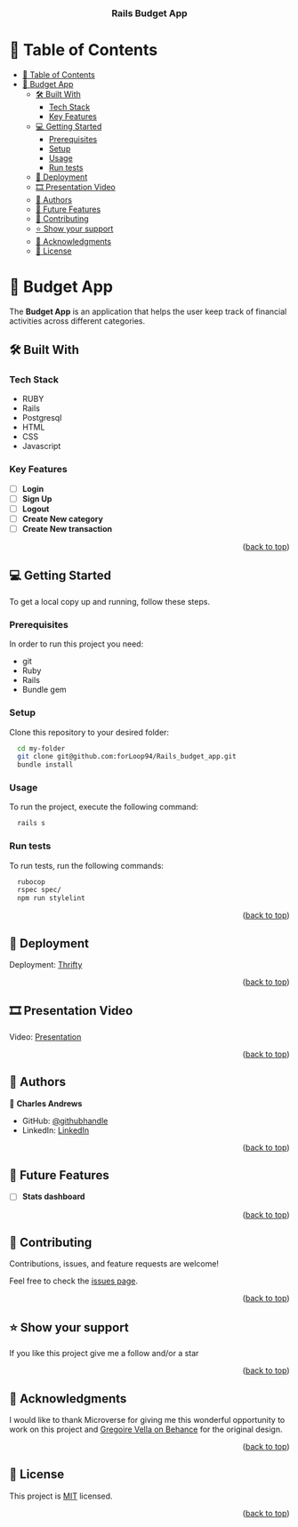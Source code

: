 <a name="readme-top"></a>

<div align="center">
  <h3><b>Rails Budget App</b></h3>
</div>

# 📗 Table of Contents

- [📗 Table of Contents](#-table-of-contents)
- [📖 Budget App ](#-budget-app-)
  - [🛠 Built With ](#-built-with-)
    - [Tech Stack ](#tech-stack-)
    - [Key Features ](#key-features-)
  - [💻 Getting Started ](#-getting-started-)
    - [Prerequisites](#prerequisites)
    - [Setup](#setup)
    - [Usage](#usage)
    - [Run tests](#run-tests)
  - [🚀 Deployment ](#-deployment-)
  - [🎞️ Presentation Video ](#️-presentation-video-)
  - [👥 Authors ](#-authors-)
  - [🔭 Future Features ](#-future-features-)
  - [🤝 Contributing ](#-contributing-)
  - [⭐️ Show your support ](#️-show-your-support-)
  - [🙏 Acknowledgments ](#-acknowledgments-)
  - [📝 License ](#-license-)

# 📖 Budget App <a name="about"></a>

The **Budget App**  is an application that helps the user keep track of financial activities across different categories.

## 🛠 Built With <a name="built-with"></a>

### Tech Stack <a name="tech-stack"></a>

- RUBY
- Rails
- Postgresql
- HTML
- CSS
- Javascript

### Key Features <a name="key-features"></a>

- [ ] **Login**
- [ ] **Sign Up**
- [ ] **Logout**
- [ ] **Create New category**
- [ ] **Create New transaction**

<p align="right">(<a href="#readme-top">back to top</a>)</p>

## 💻 Getting Started <a name="getting-started"></a>

To get a local copy up and running, follow these steps.

### Prerequisites

In order to run this project you need:

- git
- Ruby
- Rails
- Bundle gem

### Setup

Clone this repository to your desired folder:

```sh
  cd my-folder
  git clone git@github.com:forLoop94/Rails_budget_app.git
  bundle install
```

### Usage

To run the project, execute the following command:

```sh
  rails s
```

### Run tests

To run tests, run the following commands:

```sh
  rubocop
  rspec spec/
  npm run stylelint
```

<p align="right">(<a href="#readme-top">back to top</a>)</p>

## 🚀 Deployment <a name="Deployment"></a>
Deployment: [Thrifty](https://thrifty-ma5c.onrender.com/)

<p align="right">(<a href="#readme-top">back to top</a>)</p>

## 🎞️ Presentation Video <a name="video"></a>
Video: [Presentation](https://www.loom.com/share/36ae6cb1537b428596be98fbb1ab9c7b)

<p align="right">(<a href="#readme-top">back to top</a>)</p>

## 👥 Authors <a name="authors"></a>

👤 **Charles Andrews**

- GitHub: [@githubhandle](https://github.com/forLoop94)
- LinkedIn: [LinkedIn](https://www.linkedin.com/in/andrewsCharlesUwem/)

<p align="right">(<a href="#readme-top">back to top</a>)</p>

## 🔭 Future Features <a name="future-features"></a>

- [ ] **Stats dashboard**

<p align="right">(<a href="#readme-top">back to top</a>)</p>

## 🤝 Contributing <a name="contributing"></a>

Contributions, issues, and feature requests are welcome!

Feel free to check the [issues page](https://github.com/forLoop94/Rails_budget_app/issues).

<p align="right">(<a href="#readme-top">back to top</a>)</p>

## ⭐️ Show your support <a name="support"></a>

If you like this project give me a follow and/or a star

<p align="right">(<a href="#readme-top">back to top</a>)</p>

## 🙏 Acknowledgments <a name="acknowledgements"></a>

I would like to thank Microverse for giving me this wonderful opportunity to work on this project
and [Gregoire Vella on Behance](https://www.behance.net/gregoirevella) for the original design.
<p align="right">(<a href="#readme-top">back to top</a>)</p>

## 📝 License <a name="license"></a>

This project is [MIT](./LICENSE) licensed.

<p align="right">(<a href="#readme-top">back to top</a>)</p>